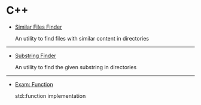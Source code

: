 # C++

+ [Similar Files Finder](https://github.com/nothingelsematters/similar-files)

    An utility to find files with similar content in directories
***
+ [Substring Finder](https://github.com/nothingelsematters/substring-finder)

    An utility to find the given substring in directories
***
+ [Exam: Function](https://github.com/nothingelsematters/function)

    std::function implementation
